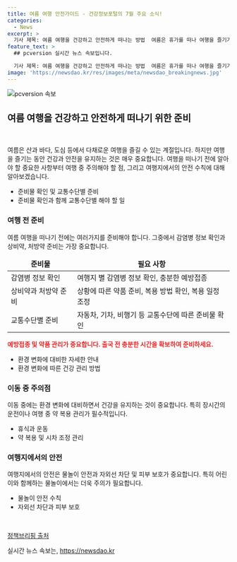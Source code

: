```yaml
---
title: 여름 여행 안전가이드 - 건강정보포털의 7월 주요 소식!
categories:
  - News
excerpt: >
  기사 제목: 여름 여행을 건강하고 안전하게 떠나는 방법  여름은 휴가를 떠나 여행을 즐기기에 좋은 계절이지만, 건강과 안전을 소홀히 할 경우 불안과 걱정으로 바뀔 수 있습니다. 해외여행을 계획 중이라면 감염병 정보와 권장되는 예방접종 여부를 확인하고, 상비약과 처방약을 준비하는 것이 중요합니다. 이동 중에는 휴식과 운동을 조절하고 시차에 맞춰 약을 복용해야 합니다. 물놀이를 즐길 때도 안전수칙을 준수해야 합니다. 자외선 차단과 피부 보호에도 신경을 써야 합니다. 여름을 건강하고 안전하게 여행하는 방법을 알아보겠습니다.
feature_text: >
  ## pcversion 실시간 뉴스 속보입니다.

  기사 제목: 여름 여행을 건강하고 안전하게 떠나는 방법  여름은 휴가를 떠나 여행을 즐기기에 좋은 계절이지만, 건강과 안전을 소홀히 할 경우 불안과 걱정으로 바뀔 수 있습니다. 해외여행을 계획 중이라면 감염병 정보와 권장되는 예방접종 여부를 확인하고, 상비약과 처방약을 준비하는 것이 중요합니다. 이동 중에는 휴식과 운동을 조절하고 시차에 맞춰 약을 복용해야 합니다. 물놀이를 즐길 때도 안전수칙을 준수해야 합니다. 자외선 차단과 피부 보호에도 신경을 써야 합니다. 여름을 건강하고 안전하게 여행하는 방법을 알아보겠습니다.
image: 'https://newsdao.kr/res/images/meta/newsdao_breakingnews.jpg'
---
```


<p><img src="https://newsdao.kr/res/images/meta/newsdao_breakingnews.jpg" alt="pcversion 속보" /></p>

<h2 data-ke-size="size26">여름 여행을 건강하고 안전하게 떠나기 위한 준비</h2>

<p data-ke-size="size16">&#160;</p>

<p data-ke-size="size16">여름은 산과 바다, 도심 등에서 다채로운 여행을 즐길 수 있는 계절입니다. 하지만 여행을 즐기는 동안 건강과 안전을 유지하는 것은 매우 중요합니다. 여행을 떠나기 전에 알아야 할 중요한 사항부터 여행 중 주의해야 할 점, 그리고 여행지에서의 안전 수칙에 대해 알아보겠습니다.</p>

<ul>
<li>준비물 확인 및 교통수단별 준비</li>
<li>준비물 확인과 함께 교통수단별 해야 할 일</li>
</ul>

<h3 data-ke-size="size24">여행 전 준비</h3>

<p data-ke-size="size16">여름 여행을 떠나기 전에는 여러가지를 준비해야 합니다. 그중에서 감염병 정보 확인과 상비약, 처방약 준비는 가장 중요합니다.</p>

<table>
<thead>
    <tr>
        <td style="text-align: center; height: 17px;"><b>준비물</b></td>
        <td style="text-align: center; height: 17px;"><b>필요 사항</b></td>
    </tr>
</thead>
<tbody>
    <tr>
        <td style="text-align: left; height: 17px;">감염병 정보 확인</td>
        <td style="text-align: left; height: 17px;">여행지 별 감염병 정보 확인, 충분한 예방접종</td>
    </tr>
    <tr>
        <td style="text-align: left; height: 17px;">상비약과 처방약 준비</td>
        <td style="text-align: left; height: 17px;">상황에 따른 약품 준비, 복용 방법 확인, 복용 일정 조정</td>
    </tr>
    <tr>
        <td style="text-align: left; height: 17px;">교통수단별 준비</td>
        <td style="text-align: left; height: 17px;">자동차, 기차, 비행기 등 교통수단에 따른 준비물 확인</td>
    </tr>
</tbody>
</table>

<p><b><span style="color: #ee2323;">예방접종 및 약품 관리가 중요합니다. 출국 전 충분한 시간을 확보하여 준비하세요.</span></b></p>

<ul>
<li>환경 변화에 대비한 자세한 안내</li>
<li>환경 변화에 따른 건강 관리 방법</li>
</ul>

<h3 data-ke-size="size24">이동 중 주의점</h3>

<p data-ke-size="size16">이동 중에는 환경 변화에 대비하면서 건강을 유지하는 것이 중요합니다. 특히 장시간의 운전이나 여행 중 약 복용 관리가 필수적입니다.</p>

<ul>
<li>휴식과 운동</li>
<li>약 복용 및 시차 조정 관리</li>
</ul>

<h3 data-ke-size="size24">여행지에서의 안전</h3>

<p data-ke-size="size16">여행지에서의 안전은 물놀이 안전과 자외선 차단 및 피부 보호가 중요합니다. 특히 어린이와 함께하는 물놀이에서는 더욱 주의가 필요합니다.</p>

<ul>
<li>물놀이 안전 수칙</li>
<li>자외선 차단과 피부 보호</li>
</ul>

<p data-ke-size="size16">&nbsp;</p>

<p data-ke-size="size16"><a href="https://https://www.korea.kr/news/policyNewsView.do?newsId=156412561" target="_blank">정책브리핑 출처</a></p>
실시간 뉴스 속보는, <a href="https://newsdao.kr" rel="dofollow">https://newsdao.kr</a>


